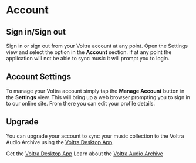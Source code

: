 # Account

## Sign in/Sign out

Sign in or sign out from your Voltra account at any point. Open the Settings view and select the option in the **Account** section. If at any point the application will not be able to sync music it will prompt you to login.

## Account Settings

To manage your Voltra account simply tap the **Manage Account** button in the **Settings** view. This will bring up a web browser prompting you to sign in to our online site. From there you can edit your profile details.

## Upgrade

You can upgrade your account to sync your music collection to the Voltra Audio Archive using the [Voltra Desktop App](https://voltra.co/desktop).

Get the [Voltra Desktop App](https://voltra.co/desktop)
Learn about the [Voltra Audio Archive](https://voltra.co/premium)
